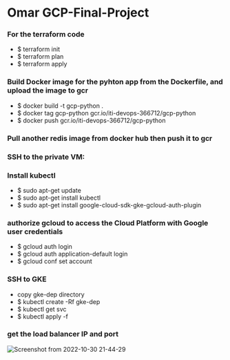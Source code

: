 # Omar GCP-Final-Project

### For the terraform code
  * $ terraform init
  * $ terraform plan
  * $ terraform apply

### Build Docker image for the pyhton app from the Dockerfile, and upload the image to gcr
  * $ docker build -t gcp-python .
  * $ docker tag gcp-python gcr.io/iti-devops-366712/gcp-python
  * $ docker push gcr.io/iti-devops-366712/gcp-python

### Pull another redis image from docker hub then push it to gcr

### SSH to the private VM:

### Install kubectl
  * $ sudo apt-get update
  * $ sudo apt-get install kubectl 
  * $ sudo apt-get install google-cloud-sdk-gke-gcloud-auth-plugin

### authorize gcloud to access the Cloud Platform with Google user credentials
  * $ gcloud auth login
  * $ gcloud auth application-default login
  * $ gcloud conf set account <ACCOUNT>

### SSH to GKE
  * copy gke-dep directory
  * $ kubectl create -Rf gke-dep
  * $ kubectl get svc
  * $ kubectl apply -f <gke-dep yaml files>
### get the load balancer IP and port


![Screenshot from 2022-10-30 21-44-29](https://user-images.githubusercontent.com/111639858/198898917-d4da1424-cafe-4059-9fb3-714e2ed6a681.png)




